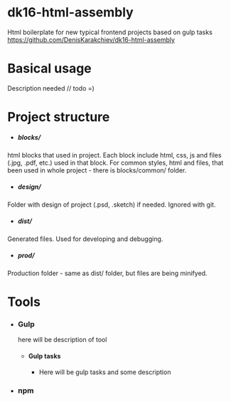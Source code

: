 # dk16-html-assembly
Html boilerplate for new typical frontend projects based on gulp tasks
https://github.com/DenisKarakchiev/dk16-html-assembly
# Basical usage
Description needed // todo =)
# Project structure
- ##### blocks/
html blocks that used in project. Each block include html, css, js and files (.jpg, .pdf, etc.) used in that block.
For common styles, html and files, that been used in whole project - there is blocks/common/ folder.
- ##### design/
Folder with design of project (.psd, .sketch) if needed. Ignored with git.
- ##### dist/
Generated files. Used for developing and debugging.
- ##### prod/ 
Production folder - same as dist/ folder, but files are being minifyed.

# Tools

- ### Gulp
    here will be description of tool
    - #### Gulp tasks
        - Here will be gulp tasks and some description
- ### npm


